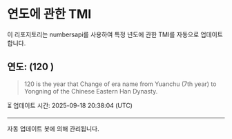 
# 연도에 관한 TMI

이 리포지토리는 numbersapi를 사용하여 특정 년도에 관한 TMI를 자동으로 업데이트합니다.

## 연도: (120 )
> 120 is the year that Change of era name from Yuanchu (7th year) to Yongning of the Chinese Eastern Han Dynasty.

⏳ 업데이트 시간: 2025-09-18 20:38:04 (UTC)

---
자동 업데이트 봇에 의해 관리됩니다.
